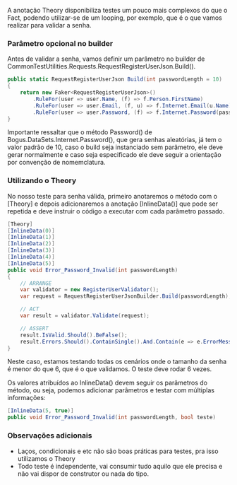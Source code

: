 A anotação Theory disponibiliza testes um pouco mais complexos do que o Fact, podendo utilizar-se de um looping, por exemplo, que é o que vamos realizar para validar a senha.


### Parâmetro opcional no builder
Antes de validar a senha, vamos definir um parâmetro no builder de CommonTestUtilities.Requests.RequestRegisterUserJson.Build().

```csharp
public static RequestRegisterUserJson Build(int passwordLength = 10)
{
    return new Faker<RequestRegisterUserJson>()
        .RuleFor(user => user.Name, (f) => f.Person.FirstName)
        .RuleFor(user => user.Email, (f, u) => f.Internet.Email(u.Name))
        .RuleFor(user => user.Password, (f) => f.Internet.Password(passwordLength));
}
```

Importante ressaltar que o método Password() de Bogus.DataSets.Internet.Password(), que gera senhas aleatórias, já tem o valor padrão de 10, caso o build seja instanciado sem parâmetro, ele deve gerar normalmente e caso seja especificado ele deve seguir a orientação por convenção de nomemclatura.


### Utilizando o Theory

No nosso teste para senha válida, primeiro anotaremos o método com o [Theory] e depois adicionaremos a anotação [InlineData()] que pode ser repetida e deve instruir o código a executar com cada parâmetro passado.

```csharp
[Theory]
[InlineData(0)]
[InlineData(1)]
[InlineData(2)]
[InlineData(3)]
[InlineData(4)]
[InlineData(5)]
public void Error_Password_Invalid(int passwordLength)
{
    // ARRANGE
    var validator = new RegisterUserValidator();
    var request = RequestRegisterUserJsonBuilder.Build(passwordLength);

    // ACT
    var result = validator.Validate(request);

    // ASSERT
    result.IsValid.Should().BeFalse();
    result.Errors.Should().ContainSingle().And.Contain(e => e.ErrorMessage.Equals(ResourceMessagesException.PASSWORD_LENGTH));
}
```
Neste caso, estamos testando todas os cenários onde o tamanho da senha é menor do que 6, que é o que validamos. O teste deve rodar 6 vezes.

Os valores atribuídos ao InlineData() devem seguir os parâmetros do método, ou seja, podemos adicionar parâmetros e testar com múltiplas informações:
```csharp
[InlineData(5, true)]
public void Error_Password_Invalid(int passwordLength, bool teste)
```



### Observações adicionais

- Laços, condicionais e etc não são boas práticas para testes, pra isso utilizamos o Theory
- Todo teste é independente, vai consumir tudo aquilo que ele precisa e não vai dispor de construtor ou nada do tipo.
